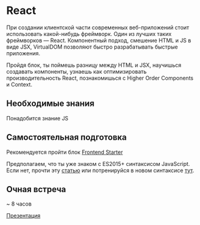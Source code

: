 # React

При создании клиентской части современных веб-приложений стоит использовать какой-нибудь фреймворк. Один из лучших таких фреймворков — React. Компонентный подход, смешение HTML и JS в виде JSX, VirtualDOM позволяют быстро разрабатывать быстрые приложения.

Пройдя блок, ты поймешь разницу между HTML и JSX, научишься создавать компоненты, узнаешь как оптимизировать производительность React, познакомишься с Higher Order Components и Context.


## Необходимые знания

Понадобится знание JS




## Самостоятельная подготовка

Рекомендуется пройти блок [Frontend Starter](https://github.com/kontur-web-courses/frontend-starter-tutorial)

Предполагаем, что ты уже знаком с ES2015+ синтаксисом JavaScript. Если нет, прочти эту [статью](http://www.js-craft.io/blog/10-The-10-min-ES6-course-for-the-beginner-React-Developer/) или потренируйся в новом синтаксисе [тут](http://es6katas.org/).

## Очная встреча

~ 8 часов

[Презентация](https://kontur-web-courses.github.io/react-ts/)
